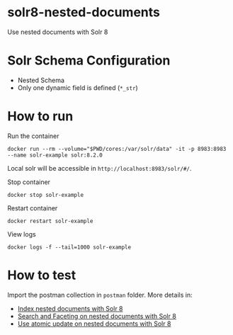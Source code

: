 # solr8-nested-documents
Use nested documents with Solr 8

# Solr Schema Configuration
- Nested Schema
- Only one dynamic field is defined (`*_str`)

# How to run
Run the container
```
docker run --rm --volume="$PWD/cores:/var/solr/data" -it -p 8983:8983 --name solr-example solr:8.2.0
```
Local solr will be accessible in `http://localhost:8983/solr/#/`.

Stop container
```
docker stop solr-example
```

Restart container
```
docker restart solr-example
```

View logs
```
docker logs -f --tail=1000 solr-example
```

# How to test
Import the postman collection in `postman` folder.
More details in:
- [Index nested documents with Solr 8](https://lenguyenhaohiep.github.io/solr/Index-nested-documents-Solr-8/)
- [Search and Faceting on nested documents with Solr 8](https://lenguyenhaohiep.github.io/solr/search-facet-nested-documents/)
- [Use atomic update on nested documents with Solr 8](https://lenguyenhaohiep.github.io/solr/atomic-update-nested-documents/)
